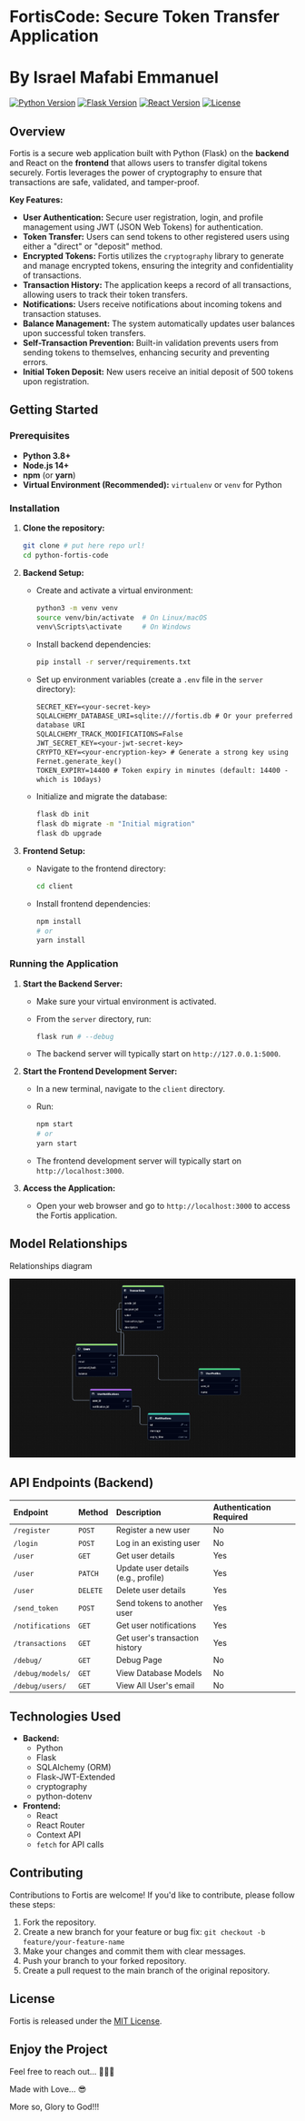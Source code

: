 # Fortis**Code**: Secure Token Transfer Application

# By Israel Mafabi Emmanuel

[![Python Version](https://img.shields.io/badge/python-3.8%2B-blue.svg)](https://www.python.org/downloads/)
[![Flask Version](https://img.shields.io/badge/flask-2.x-green.svg)](https://flask.palletsprojects.com/)
[![React Version](https://img.shields.io/badge/react-17%2B-blue.svg)](https://reactjs.org/)
[![License](https://img.shields.io/badge/license-MIT-yellow.svg)](https://opensource.org/licenses/MIT)

## Overview

Fortis is a secure web application built with Python (Flask) on the **backend** and React on the **frontend** that allows users to transfer digital tokens securely. Fortis leverages the power of cryptography to ensure that transactions are safe, validated, and tamper-proof.

**Key Features:**

*   **User Authentication:** Secure user registration, login, and profile management using JWT (JSON Web Tokens) for authentication.
*   **Token Transfer:** Users can send tokens to other registered users using either a "direct" or "deposit" method.
*   **Encrypted Tokens:**  Fortis utilizes the `cryptography` library to generate and manage encrypted tokens, ensuring the integrity and confidentiality of transactions.
*   **Transaction History:**  The application keeps a record of all transactions, allowing users to track their token transfers.
*   **Notifications:** Users receive notifications about incoming tokens and transaction statuses.
*   **Balance Management:**  The system automatically updates user balances upon successful token transfers.
*   **Self-Transaction Prevention:**  Built-in validation prevents users from sending tokens to themselves, enhancing security and preventing errors.
*   **Initial Token Deposit:** New users receive an initial deposit of 500 tokens upon registration.

## Getting Started

### Prerequisites

*   **Python 3.8+**
*   **Node.js 14+**
*   **npm** (or **yarn**)
*   **Virtual Environment (Recommended):** `virtualenv` or `venv` for Python

### Installation

1. **Clone the repository:**

    ```bash
    git clone # put here repo url!
    cd python-fortis-code
    ```

2. **Backend Setup:**

    *   Create and activate a virtual environment:

        ```bash
        python3 -m venv venv
        source venv/bin/activate  # On Linux/macOS
        venv\Scripts\activate     # On Windows
        ```

    *   Install backend dependencies:

        ```bash
        pip install -r server/requirements.txt
        ```

    *   Set up environment variables (create a `.env` file in the `server` directory):

        ```
        SECRET_KEY=<your-secret-key>
        SQLALCHEMY_DATABASE_URI=sqlite:///fortis.db # Or your preferred database URI
        SQLALCHEMY_TRACK_MODIFICATIONS=False
        JWT_SECRET_KEY=<your-jwt-secret-key>
        CRYPTO_KEY=<your-encryption-key> # Generate a strong key using Fernet.generate_key()
        TOKEN_EXPIRY=14400 # Token expiry in minutes (default: 14400 - which is 10days)
        ```

    *   Initialize and migrate the database:

        ```bash
        flask db init
        flask db migrate -m "Initial migration"
        flask db upgrade
        ```

3. **Frontend Setup:**

    *   Navigate to the frontend directory:

        ```bash
        cd client
        ```

    *   Install frontend dependencies:

        ```bash
        npm install
        # or
        yarn install
        ```

### Running the Application

1. **Start the Backend Server:**

    *   Make sure your virtual environment is activated.
    *   From the `server` directory, run:

        ```bash
        flask run # --debug
        ```

    *   The backend server will typically start on `http://127.0.0.1:5000`.

2. **Start the Frontend Development Server:**

    *   In a new terminal, navigate to the `client` directory.
    *   Run:

        ```bash
        npm start
        # or
        yarn start
        ```

    *   The frontend development server will typically start on `http://localhost:3000`.

3. **Access the Application:**

    *   Open your web browser and go to `http://localhost:3000` to access the Fortis application.

## Model Relationships

Relationships diagram

![FortisCode ERD](https://raw.githubusercontent.com/Emmanuel-Mafabi-Israel/python-fortis-code/refs/heads/main/relationships/FortisCode%20Relationships.png?token=GHSAT0AAAAAAC6BWCCAM4RND6CE5GHDLG5AZ44HBAA)

## API Endpoints (Backend)

| Endpoint         | Method   | Description                         | Authentication Required |
| :--------------- | :------- | :---------------------------------- | :---------------------- |
| `/register`      | `POST`   | Register a new user                 | No                      |
| `/login`         | `POST`   | Log in an existing user             | No                      |
| `/user`          | `GET`    | Get user details                    | Yes                     |
| `/user`          | `PATCH`  | Update user details (e.g., profile) | Yes                     |
| `/user`          | `DELETE` | Delete user details                 | Yes                     |
| `/send_token`    | `POST`   | Send tokens to another user         | Yes                     |
| `/notifications` | `GET`    | Get user notifications              | Yes                     |
| `/transactions`  | `GET`    | Get user's transaction history      | Yes                     |
| `/debug/`        | `GET`    | Debug Page                          | No                      |
| `/debug/models/` | `GET`    | View Database Models                | No                      |
| `/debug/users/`  | `GET`    | View All User's email               | No                      |

## Technologies Used

*   **Backend:**
    *   Python
    *   Flask
    *   SQLAlchemy (ORM)
    *   Flask-JWT-Extended
    *   cryptography
    *   python-dotenv
*   **Frontend:**
    *   React
    *   React Router
    *   Context API
    *   `fetch` for API calls

## Contributing

Contributions to Fortis are welcome! If you'd like to contribute, please follow these steps:

1. Fork the repository.
2. Create a new branch for your feature or bug fix: `git checkout -b feature/your-feature-name`
3. Make your changes and commit them with clear messages.
4. Push your branch to your forked repository.
5. Create a pull request to the main branch of the original repository.

## License

Fortis is released under the [MIT License](https://opensource.org/licenses/MIT).

## Enjoy the Project

Feel free to reach out... 🤭😍😉

Made with Love... 😎

More so, Glory to God!!!